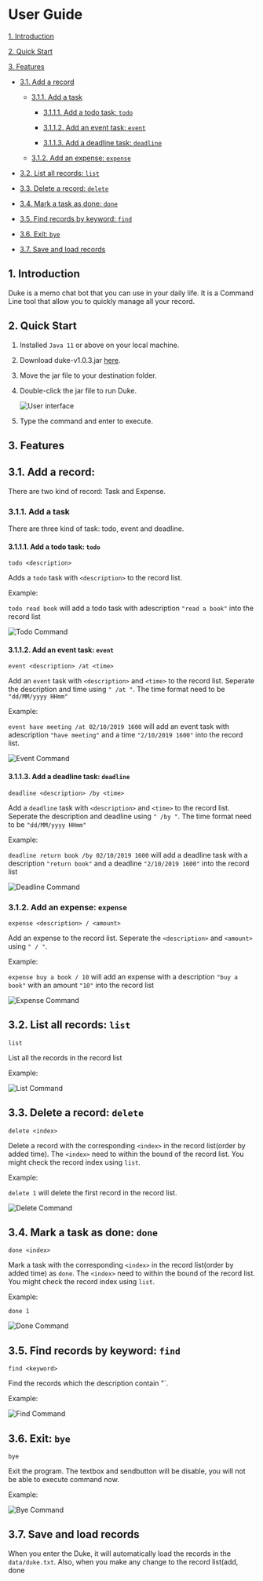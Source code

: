 # User Guide

[1. Introduction](#1-introduction)

[2. Quick Start](#2-quick-start)

[3. Features](#3-features)

- [3.1. Add a record](#31-add-a-record) 
  
  - [3.1.1. Add a task](#311-add-a-task)
  
    - [3.1.1.1. Add a todo task: `todo`](#3111-add-a-todo-task-todo)
    
    - [3.1.1.2. Add an event task: `event`](#3112-add-an-event-task-event)
    
    - [3.1.1.3. Add a deadline task: `deadline`](#3113-add-a-deadline-task-deadline)
      
  - [3.1.2. Add an expense: `expense`](#312-add-an-expense-expense) 
  
- [3.2. List all records: `list`](#32-list-all-records-list) 
  
- [3.3. Delete a record: `delete`](#33-delete-a-record-delete) 

- [3.4. Mark a task as done: `done`](#34-mark-a-task-as-done-done) 

- [3.5. Find records by keyword: `find`](#35-find-records-by-keyword-find)

- [3.6. Exit: `bye`](#36-exit-bye) 

- [3.7. Save and load records](#37-save-and-load-records)

## 1. Introduction

Duke is a memo chat bot that you can use in your daily life. It is a Command Line tool that allow you to quickly manage all your record. 

## 2. Quick Start

1. Installed  `Java 11` or above on your local machine.

2. Download duke-v1.0.3.jar [here](https://github.com/waynefong0401/duke/releases/tag/v1.0.3).

3. Move the jar file to your destination folder.

4. Double-click the jar file to run Duke. 

    ![User interface](Ui.png)

5. Type the command and enter to execute.

## 3. Features 

## 3.1. Add a record:

There are two kind of record: Task and Expense.

### 3.1.1. Add a task

There are three kind of task: todo, event and deadline.

#### 3.1.1.1. Add a todo task: `todo`

`todo <description>`

Adds a `todo` task with `<description>` to the record list.

Example: 

  `todo read book` will add a todo task with adescription `"read a book"` into the record list
  
  ![Todo Command](TodoCommand.png)

#### 3.1.1.2. Add an event task: `event`

`event <description> /at <time>`

Add an `event` task with `<description>` and `<time>` to the record list. Seperate the description and time using `" /at "`. The time format need to be `"dd/MM/yyyy HHmm"`

Example: 

  `event have meeting /at 02/10/2019 1600` will add an event task with adescription `"have meeting"` and a time `"2/10/2019 1600"` into the record list.
  
  ![Event Command](EventCommand.png)
  
#### 3.1.1.3. Add a deadline task: `deadline`

`deadline <description> /by <time>`

Add a `deadline` task with `<description>` and `<time>` to the record list. Seperate the description and deadline using `" /by "`. The time format need to be `"dd/MM/yyyy HHmm"`

Example: 

  `deadline return book /by 02/10/2019 1600` will add a deadline task with a description `"return book"` and a deadline `"2/10/2019 1600"` into the record list
  
  ![Deadline Command](DeadlineCommand.png)
  
### 3.1.2. Add an expense: `expense`

`expense <description> / <amount>`

Add an expense to the record list. Seperate the `<description>` and `<amount>` using `" / "`. 

Example:

  `expense buy a book / 10` will add an expense with a description `"buy a book"` with an amount `"10"` into the record list
  
  ![Expense Command](ExpenseCommand.png)
  
## 3.2. List all records: `list`

`list`

List all the records in the record list
  
Example:

   ![List Command](ListCommand.png)

## 3.3. Delete a record: `delete`

`delete <index>`

Delete a record with the corresponding `<index>` in the record list(order by added time). The `<index>` need to within the bound of the record list. You might check the record index using `list`.

Example:

  `delete 1` will delete the first record in the record list.
  
  ![Delete Command](DeleteCommand.png)
  
## 3.4. Mark a task as done: `done`

`done <index>`

Mark a task with the corresponding `<index>` in the record list(order by added time) as `done`. The `<index>` need to within the bound of the record list. You might check the record index using `list`.

Example:

  `done 1`
  
  ![Done Command](DoneCommand.png)

## 3.5. Find records by keyword: `find`

`find <keyword>`

Find the records which the description contain "<keyword>`.
  
Example:

  ![Find Command](FindCommand.png)

## 3.6. Exit: `bye`

`bye`

Exit the program. The textbox and sendbutton will be disable, you will not be able to execute command now.

Example:

  ![Bye Command](ByeCommand.png)

## 3.7. Save and load records

When you enter the Duke, it will automatically load the records in the `data/duke.txt`. Also, when you make any change to the record list(add, done

